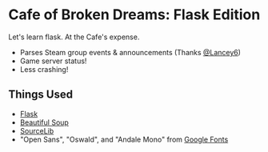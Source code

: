 Cafe of Broken Dreams: Flask Edition
======

Let's learn flask. At the Cafe's expense.

- Parses Steam group events & announcements (Thanks [@Lancey6](https://github.com/Lancey6))
- Game server status!
- Less crashing!

Things Used
-----
* [Flask](http://flask.pocoo.org/)
* [Beautiful Soup](http://www.crummy.com/software/BeautifulSoup/)
* [SourceLib](https://github.com/frostschutz/SourceLib)
* "Open Sans", "Oswald", and "Andale Mono" from [Google Fonts](https://www.google.com/fonts)

